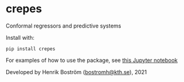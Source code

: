 # crepes

Conformal regressors and predictive systems

Install with:

`pip install crepes`

For examples of how to use the package, see [this Jupyter notebook](crepes.ipynb)

Developed by Henrik Boström (bostromh@kth.se), 2021
